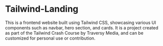 # Tailwind-Landing
This is a frontend website built using Tailwind CSS, showcasing various UI components such as navbar, hero section, and cards. It is a project created as part of the Tailwind Crash Course by Traversy Media, and can be customized for personal use or contribution.
